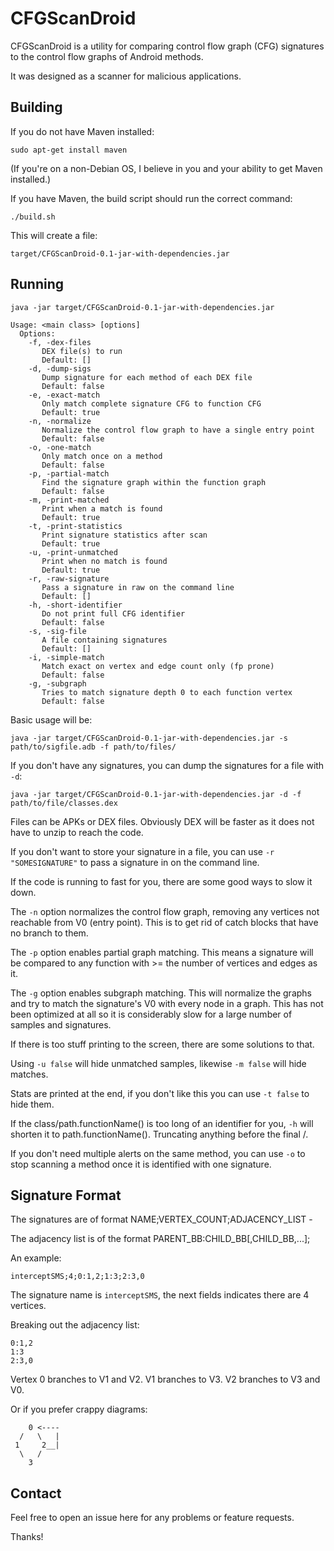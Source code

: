 # CFGScanDroid #
CFGScanDroid is a utility for comparing control flow graph (CFG) signatures to the control flow graphs of Android methods.

It was designed as a scanner for malicious applications. 

## Building ##

If you do not have Maven installed:

`sudo apt-get install maven`

(If you're on a non-Debian OS, I believe in you and your ability to get Maven installed.)

If you have Maven, the build script should run the correct command:

`./build.sh`

This will create a file:

`target/CFGScanDroid-0.1-jar-with-dependencies.jar`

## Running ##

`java -jar target/CFGScanDroid-0.1-jar-with-dependencies.jar`

	Usage: <main class> [options]
	  Options:
	    -f, -dex-files
	       DEX file(s) to run
	       Default: []
	    -d, -dump-sigs
	       Dump signature for each method of each DEX file
	       Default: false
	    -e, -exact-match
	       Only match complete signature CFG to function CFG
	       Default: true
	    -n, -normalize
	       Normalize the control flow graph to have a single entry point
	       Default: false
	    -o, -one-match
	       Only match once on a method
	       Default: false
	    -p, -partial-match
	       Find the signature graph within the function graph
	       Default: false
	    -m, -print-matched
	       Print when a match is found
	       Default: true
	    -t, -print-statistics
	       Print signature statistics after scan
	       Default: true
	    -u, -print-unmatched
	       Print when no match is found
	       Default: true
	    -r, -raw-signature
	       Pass a signature in raw on the command line
	       Default: []
	    -h, -short-identifier
	       Do not print full CFG identifier
	       Default: false
	    -s, -sig-file
	       A file containing signatures
	       Default: []
	    -i, -simple-match
	       Match exact on vertex and edge count only (fp prone)
	       Default: false
	    -g, -subgraph
	       Tries to match signature depth 0 to each function vertex
	       Default: false

Basic usage will be:

`java -jar target/CFGScanDroid-0.1-jar-with-dependencies.jar -s path/to/sigfile.adb -f path/to/files/`

If you don't have any signatures, you can dump the signatures for a file with `-d`:

`java -jar target/CFGScanDroid-0.1-jar-with-dependencies.jar -d -f path/to/file/classes.dex`

Files can be APKs or DEX files. Obviously DEX will be faster as it does not have to unzip to reach the code.

If you don't want to store your signature in a file, you can use `-r "SOMESIGNATURE"` to pass a signature in on the command line.

If the code is running to fast for you, there are some good ways to slow it down.

The `-n` option normalizes the control flow graph, removing any vertices not reachable from V0 (entry point). This is to get rid of catch blocks that have no branch to them.

The `-p` option enables partial graph matching. This means a signature will be compared to any function with >= the number of vertices and edges as it.

The `-g` option enables subgraph matching. This will normalize the graphs and try to match the signature's V0 with every node in a graph. This has not been optimized at all so it is considerably slow for a large number of samples and signatures.

If there is too stuff printing to the screen, there are some solutions to that.

Using `-u false` will hide unmatched samples, likewise `-m false` will hide matches.

Stats are printed at the end, if you don't like this you can use `-t false` to hide them.

If the class/path.functionName() is too long of an identifier for you, `-h` will shorten it to path.functionName(). Truncating anything before the final /.

If you don't need multiple alerts on the same method, you can use `-o` to stop scanning a method once it is identified with one signature.

## Signature Format ##

The signatures are of format NAME;VERTEX_COUNT;ADJACENCY_LIST -

The adjacency list is of the format PARENT_BB:CHILD_BB[,CHILD_BB,...];

An example:

`interceptSMS;4;0:1,2;1:3;2:3,0`

The signature name is `interceptSMS`, the next fields indicates there are 4 vertices.

Breaking out the adjacency list:

    0:1,2
    1:3
    2:3,0

Vertex 0 branches to V1 and V2. V1 branches to V3. V2 branches to V3 and V0.

Or if you prefer crappy diagrams:

        0 <----
      /   \   |
     1     2__|
      \   /
        3

## Contact ##

Feel free to open an issue here for any problems or feature requests.

Thanks!